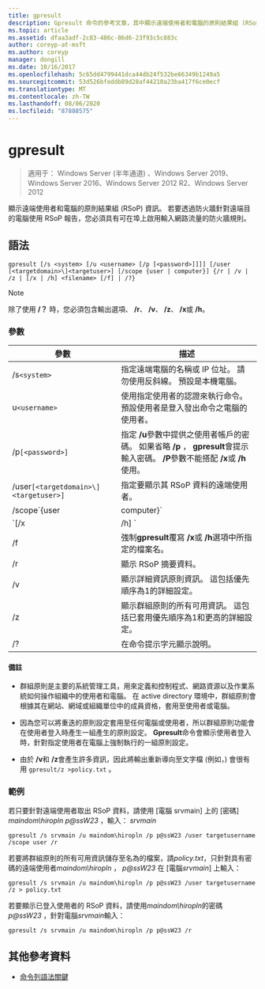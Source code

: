 ```yaml
---
title: gpresult
description: Gpresult 命令的參考文章，其中顯示遠端使用者和電腦的原則結果組 (RSoP) 資訊。
ms.topic: article
ms.assetid: dfaa3adf-2c83-486c-86d6-23f93c5c883c
author: coreyp-at-msft
ms.author: coreyp
manager: dongill
ms.date: 10/16/2017
ms.openlocfilehash: 5c65dd4799441dca44db24f532be66349b1249a5
ms.sourcegitcommit: 53d526bfeddb89d28af44210a23ba417f6ce0ecf
ms.translationtype: MT
ms.contentlocale: zh-TW
ms.lasthandoff: 08/06/2020
ms.locfileid: "87888575"
---
```

# <a name="gpresult"></a>gpresult

> 適用于： Windows Server (半年通道) 、Windows Server 2019、Windows Server 2016、Windows Server 2012 R2、Windows Server 2012

顯示遠端使用者和電腦的原則結果組 (RSoP) 資訊。 若要透過防火牆針對遠端目的電腦使用 RSoP 報告，您必須具有可在埠上啟用輸入網路流量的防火牆規則。

## <a name="syntax"></a>語法

```
gpresult [/s <system> [/u <username> [/p [<password>]]]] [/user [<targetdomain>\]<targetuser>] [/scope {user | computer}] {/r | /v | /z | [/x | /h] <filename> [/f] | /?}
```

> [!NOTE]
> 除了使用 **/？** 時，您必須包含輸出選項、 **/r**、 **/v**、 **/z**、 **/x**或 **/h**。

### <a name="parameters"></a>參數

| 參數 | 描述 |
| --------- | ----------- |
| /s`<system>` | 指定遠端電腦的名稱或 IP 位址。 請勿使用反斜線。 預設是本機電腦。 |
| u`<username>` | 使用指定使用者的認證來執行命令。 預設使用者是登入發出命令之電腦的使用者。 |
| /p`[<password>]` | 指定 **/u**參數中提供之使用者帳戶的密碼。 如果省略 **/p** ， **gpresult**會提示輸入密碼。 **/P**參數不能搭配 **/x**或 **/h**使用。 |
| /user`[<targetdomain>\]<targetuser>]` | 指定要顯示其 RSoP 資料的遠端使用者。 |
| /scope`{user | computer}` | 顯示使用者或電腦的 RSoP 資料。 如果省略 **/scope** ， **gpresult**會顯示使用者和電腦的 RSoP 資料。 |
| `[/x | /h] <filename>` | 以 XML (**/x**) 或 HTML (**/h**) 格式儲存報表，並在位置使用*filename*參數所指定的檔案名。 不能與 **/u**、 **/p**、 **/r**、 **/v**或 **/z**搭配使用。 |
| /f | 強制**gpresult**覆寫 **/x**或 **/h**選項中所指定的檔案名。 |
| /r | 顯示 RSoP 摘要資料。 |
| /v | 顯示詳細資訊原則資訊。 這包括優先順序為1的詳細設定。 |
| /z | 顯示群組原則的所有可用資訊。 這包括已套用優先順序為1和更高的詳細設定。 |
| /? | 在命令提示字元顯示說明。 |

#### <a name="remarks"></a>備註

- 群組原則是主要的系統管理工具，用來定義和控制程式、網路資源以及作業系統如何操作組織中的使用者和電腦。 在 active directory 環境中，群組原則會根據其在網站、網域或組織單位中的成員資格，套用至使用者或電腦。

- 因為您可以將重迭的原則設定套用至任何電腦或使用者，所以群組原則功能會在使用者登入時產生一組產生的原則設定。 **Gpresult**命令會顯示使用者登入時，針對指定使用者在電腦上強制執行的一組原則設定。

- 由於 **/v**和 **/z**會產生許多資訊，因此將輸出重新導向至文字檔 (例如，) 會很有用 `gpresult/z >policy.txt` 。

### <a name="examples"></a>範例

若只要針對遠端使用者取出 RSoP 資料，請使用 [電腦 srvmain] 上的 [密碼] *maindom\hiropln* *p@ssW23* ，輸入： *srvmain*

```
gpresult /s srvmain /u maindom\hiropln /p p@ssW23 /user targetusername /scope user /r
```

若要將群組原則的所有可用資訊儲存至名為的檔案，請*policy.txt*，只針對具有密碼的遠端使用者*maindom\hiropln* ， *p@ssW23* 在 [電腦*srvmain*] 上輸入：

```
gpresult /s srvmain /u maindom\hiropln /p p@ssW23 /user targetusername /z > policy.txt
```

若要顯示已登入使用者的 RSoP 資料，請使用*maindom\hiropln*的密碼 *p@ssW23* ，針對電腦*srvmain*輸入：

```
gpresult /s srvmain /u maindom\hiropln /p p@ssW23 /r
```

## <a name="additional-references"></a>其他參考資料

- [命令列語法關鍵](command-line-syntax-key.md)
